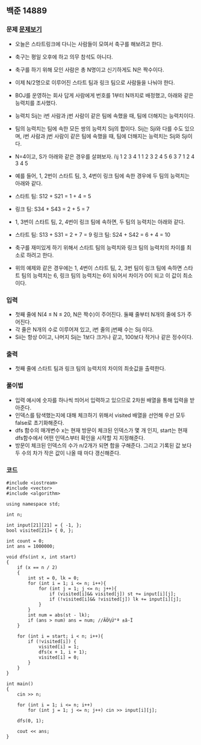 ## 백준 14889 

### 문제 [문제보기](https://www.acmicpc.net/problem/14889)
 - 오늘은 스타트링크에 다니는 사람들이 모여서 축구를 해보려고 한다. 
 - 축구는 평일 오후에 하고 의무 참석도 아니다. 
 - 축구를 하기 위해 모인 사람은 총 N명이고 신기하게도 N은 짝수이다. 
 - 이제 N/2명으로 이루어진 스타트 팀과 링크 팀으로 사람들을 나눠야 한다.
 - BOJ를 운영하는 회사 답게 사람에게 번호를 1부터 N까지로 배정했고, 아래와 같은 능력치를 조사했다. 
 - 능력치 Sij는 i번 사람과 j번 사람이 같은 팀에 속했을 때, 팀에 더해지는 능력치이다. 
 - 팀의 능력치는 팀에 속한 모든 쌍의 능력치 Sij의 합이다. Sij는 Sji와 다를 수도 있으며, i번 사람과 j번 사람이 같은 팀에 속했을 때, 팀에 더해지는 능력치는 Sij와 Sji이다.
 - N=4이고, S가 아래와 같은 경우를 살펴보자.
i\j	1	2	3	4
1	 	1	2	3
2	4	 	5	6
3	7	1	 	2
4	3	4	5	 

 - 예를 들어, 1, 2번이 스타트 팀, 3, 4번이 링크 팀에 속한 경우에 두 팀의 능력치는 아래와 같다.
 - 스타트 팀: S12 + S21 = 1 + 4 = 5
 - 링크 팀: S34 + S43 = 2 + 5 = 7
 - 1, 3번이 스타트 팀, 2, 4번이 링크 팀에 속하면, 두 팀의 능력치는 아래와 같다.
 - 스타트 팀: S13 + S31 = 2 + 7 = 9 링크 팀: S24 + S42 = 6 + 4 = 10
 - 축구를 재미있게 하기 위해서 스타트 팀의 능력치와 링크 팀의 능력치의 차이를 최소로 하려고 한다. 
 - 위의 예제와 같은 경우에는 1, 4번이 스타트 팀, 2, 3번 팀이 링크 팀에 속하면 스타트 팀의 능력치는 6, 링크 팀의 능력치는 6이 되어서 차이가 0이 되고 이 값이 최소이다.

### 입력
- 첫째 줄에 N(4 ≤ N ≤ 20, N은 짝수)이 주어진다. 둘째 줄부터 N개의 줄에 S가 주어진다. 
- 각 줄은 N개의 수로 이루어져 있고, i번 줄의 j번째 수는 Sij 이다. 
- Sii는 항상 0이고, 나머지 Sij는 1보다 크거나 같고, 100보다 작거나 같은 정수이다.

### 출력
 - 첫째 줄에 스타트 팀과 링크 팀의 능력치의 차이의 최솟값을 출력한다.

### 풀이법
 - 입력 예시에 숫자를 하나씩 띄어서 입력하고 있으므로 2차원 배열을 통해 입력을 받아준다.
 - 인덱스를 탐색했는지에 대해 체크하기 위해서 visited 배열을 선언해 우선 모두 false로 초기화해준다. 
 - dfs 함수의 매개변수 x는 현재 방문이 체크된 인덱스가 몇 개 인지, start는 현재 dfs함수에서 어떤 인덱스부터 확인을 시작할 지 지정해준다. 
 - 방문이 체크된 인덱스의 수가 n/2개가 되면 합을 구해준다. 그리고 기록된 값 보다 두 수의 차가 작은 값이 나올 때 마다 갱신해준다.

### 코드
```
#include <iostream>
#include <vector>
#include <algorithm>

using namespace std;

int n; 

int input[21][21] = { -1, };
bool visited[21]= { 0, };

int count = 0;
int ans = 1000000;

void dfs(int x, int start)
{
	if (x == n / 2)
	{
		int st = 0, lk = 0;
		for (int i = 1; i <= n; i++){
			for (int j = 1; j <= n; j++){
				if (visited[i]&& visited[j]) st += input[i][j];
				if (!visited[i]&& !visited[j]) lk += input[i][j];
			}
		}
		int num = abs(st - lk);
		if (ans > num) ans = num; //ÃÖ¼Ú°ª ±â·Ï
	}

	for (int i = start; i < n; i++){
		if (!visited[i]) {
			visited[i] = 1;
			dfs(x + 1, i + 1);
			visited[i] = 0;
		}
	}
}

int main()
{
	cin >> n; 
	
	for (int i = 1; i <= n; i++)
		for (int j = 1; j <= n; j++) cin >> input[i][j];

	dfs(0, 1);

	cout << ans;
}
```
